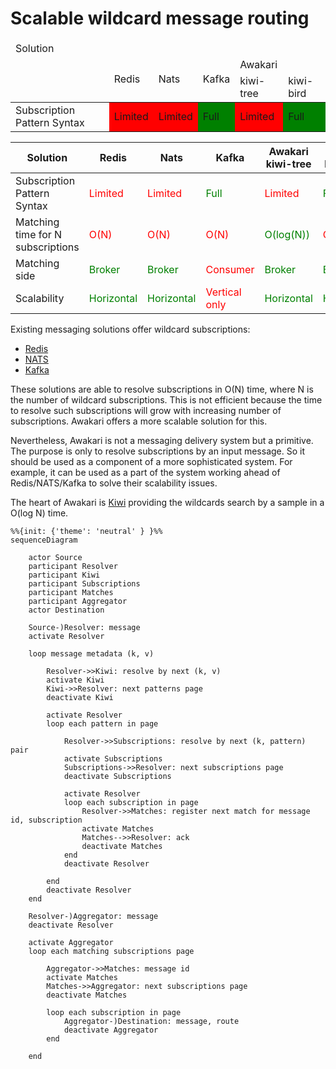 # Scalable wildcard message routing

<table>
    <thead>
        <tr>
            <td colspan="6">Solution</td>
        </tr>
        <tr>
            <td rowspan="2"></td>
            <td rowspan="2">Redis</td>
            <td rowspan="2">Nats</td>
            <td rowspan="2">Kafka</td>
            <td colspan="2">Awakari</td>
        </tr>
        <tr>
            <td>kiwi-tree</td>
            <td>kiwi-bird</td>
        </tr>
    </thead>
    <tbody>
        <tr>
            <td>Subscription Pattern Syntax</td>
            <td style="background-color: red">Limited</td>
            <td style="background-color: red">Limited</td>
            <td style="background-color: green">Full</td>
            <td style="background-color: red">Limited</td>
            <td style="background-color: green">Full</td>
        </tr>
    </tbody>
</table>

| Solution                          | Redis                                       | Nats                                        | Kafka                                        | Awakari<br>kiwi-tree                        | Awakari<br/>kiwi-bird                       |
|-----------------------------------|---------------------------------------------|---------------------------------------------|----------------------------------------------|---------------------------------------------|---------------------------------------------|
| Subscription Pattern Syntax       | <span style="color:red">Limited</span>      | <span style="color:red">Limited</span>      | <span style="color:green">Full</span>        | <span style="color:red">Limited</span>      | <span style="color:green">Full</span>       |
| Matching time for N subscriptions | <span style="color:red">O(N)</span>         | <span style="color:red">O(N)</span>         | <span style="color:red">O(N)</span>          | <span style="color:green">O(log(N))</span>  | <span style="color:red">O(N)</span>         |
| Matching side                     | <span style="color:green">Broker</span>     | <span style="color:green">Broker</span>     | <span style="color:red">Consumer</span>      | <span style="color:green">Broker</span>     | <span style="color:green">Broker</span>     |
| Scalability                       | <span style="color:green">Horizontal</span> | <span style="color:green">Horizontal</span> | <span style="color:red">Vertical only</span> | <span style="color:green">Horizontal</span> | <span style="color:green">Horizontal</span> |

Existing messaging solutions offer wildcard subscriptions:
* [Redis](https://redis.io/commands/psubscribe/)
* [NATS](https://docs.nats.io/nats-concepts/subjects#wildcards)
* [Kafka](https://kafka.apache.org/32/javadoc/org/apache/kafka/clients/consumer/KafkaConsumer.html#subscribe(java.util.regex.Pattern,org.apache.kafka.clients.consumer.ConsumerRebalanceListener))

These solutions are able to resolve subscriptions in O(N) time, where N is the number of wildcard subscriptions.
This is not efficient because the time to resolve such subscriptions will grow with increasing number of subscriptions.
Awakari offers a more scalable solution for this.

Nevertheless, Awakari is not a messaging delivery system but a primitive.
The purpose is only to resolve subscriptions by an input message.
So it should be used as a component of a more sophisticated system.
For example, it can be used as a part of the system working ahead of Redis/NATS/Kafka to solve their scalability issues.

The heart of Awakari is [Kiwi](https://github.com/awakari/kiwi) providing the wildcards search by a sample in a O(log N)
time. 

```mermaid
%%{init: {'theme': 'neutral' } }%%
sequenceDiagram

    actor Source
    participant Resolver
    participant Kiwi
    participant Subscriptions
    participant Matches
    participant Aggregator
    actor Destination

    Source-)Resolver: message
    activate Resolver
    
    loop message metadata (k, v)
    
        Resolver->>Kiwi: resolve by next (k, v)
        activate Kiwi
        Kiwi->>Resolver: next patterns page
        deactivate Kiwi
        
        activate Resolver
        loop each pattern in page
            
            Resolver->>Subscriptions: resolve by next (k, pattern) pair
            activate Subscriptions
            Subscriptions->>Resolver: next subscriptions page
            deactivate Subscriptions
            
            activate Resolver
            loop each subscription in page
                Resolver->>Matches: register next match for message id, subscription
                activate Matches
                Matches-->>Resolver: ack
                deactivate Matches
            end
            deactivate Resolver
            
        end
        deactivate Resolver
    end
        
    Resolver-)Aggregator: message
    deactivate Resolver

    activate Aggregator
    loop each matching subscriptions page
        
        Aggregator->>Matches: message id
        activate Matches
        Matches->>Aggregator: next subscriptions page
        deactivate Matches
        
        loop each subscription in page
            Aggregator-)Destination: message, route
            deactivate Aggregator
        end
        
    end
```